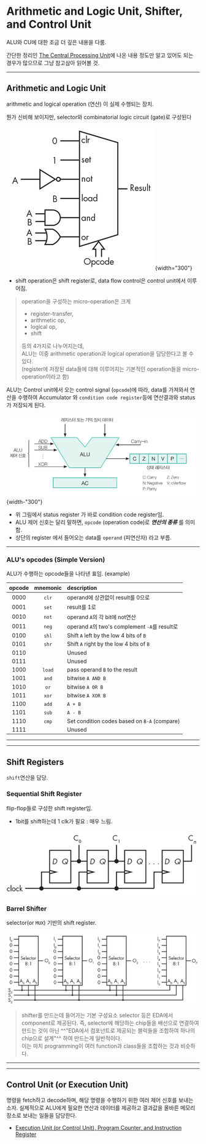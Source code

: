 # Arithmetic and Logic Unit, Shifter, and Control Unit

ALU와 CU에 대한 조금 더 깊은 내용을 다룸. 

간단한 정리인 [The Central Processing Unit](./ce04_04_cpu.md)에 나온 내용 정도만 알고 있어도 되는 경우가 많으므로 그냥 참고삼아 읽어볼 것.

---

## Arithmetic and Logic Unit

arithmetic and logical operation (연산) 이 실제 수행되는 장치.

뭔가 신비해 보이지만, selector와 combinatorial logic circuit (gate)로 구성된다 

![](./img/ALU_partial_internal.png){width="300"}

* shift operation은 shift register로, data flow control은 control unit에서 이루어짐.

> operation을 구성하는 micro-operation은 크게 
>
> * register-transfer, 
> * arithmetic op, 
> * logical op, 
> * shift 
> 
> 등의 4가지로 나누어지는데,  
> ALU는 이중 arithmetic operation과 logical operation을 담당한다고 볼 수 있다.  
> (register에 저장된 data들에 대해 이루어지는 기본적인 operation들을 micro-operation이라고 함)

ALU는 Control unit에서 오는 control signal (`opcode`)에 따라, data를 가져와서 연산을 수행하여 Accumulator 와 `condition code register`등에 연산결과와 status가 저장되게 된다.

![](./img/alu_diagram.png){width-"300"}

* 위 그림에서 status register 가 바로 condition code register임.
* ALU 제어 신호는 달리 말하면, `opcode` (operation code)로 ***연산의 종류*** 를 의미함.
* 상단의 register 에서 들어오는 data를 `operand` (피연산자) 라고 부름.

---

### ALU's opcodes (Simple Version)

ALU가 수행하는 opcode들을 나타낸 표임. (example)

| opcode | mnemonic | description |
|:----:|:----:|:---|
|0000| `clr` | operand에 상관없이 result를 0으로|
|0001| `set` | result를 1로|
|0010| `not` | operand `A`의 각 bit에 not연산|
|0011| `neg` | operand `A`의 two's complement `-A`를 result로|
|0100| `shl` | Shift `A` left by the low 4 bits of `B`|
|0101| `shr` | Shift `A` right by the low 4 bits of `B`|
|0110|  | Unused |
|0111|  | Unused |
|1000| `load` | pass operand `B` to the result |
|1001| `and` | bitwise `A AND B`  |
|1010| `or` | bitwise `A OR B`  |
|1011| `xor` | bitwise `A XOR B`  |
|1100| `add` | `A + B`  |
|1101| `sub` | `A - B`  |
|1110| `cmp` | Set condition codes based on `B-A` (compare)  |
|1111| | Unused|

---

---

## Shift Registers

`shift`연산을 담당.

### Sequential Shift Register

flip-flop들로 구성한 shift register임.

* 1bit를 shift하는데 1 clk가 필요 : 매우 느림.

![](./img/seq_shift_register.png)

### Barrel Shifter

selector(or `MUX`) 기반의 shift register.

![](./img/barrel_shifter.png)

> shifter를 만드는데 들어가는 기본 구성요소 selector 등은 EDA에서 component로 제공된다. 즉, selector에 해당하는 chip들을 배선으로 연결하여 만드는 것이 아닌 ^^"EDA에서 컴포넌트로 제공되는 블럭들을 조합하여 하나의 chip으로 설계"^^ 하여 만드는게 일반적이다.  
이는 마치 programming이 여러 function과 class들을 조합하는 것과 비슷하다.

---

---

## Control Unit (or Execution Unit)

명령을 fetch하고 decode하며, 해당 명령을 수행하기 위한 여러 제어 신호를 보내는 소자. 실제적으로 ALU에게 필요한 연산과 데이터를 제공하고 결과값을 올바른 메모리 장소로 보내는 일들을 담당한다. 

* [Execution Unit (or Control Unit), Program Counter, and Instruction Register](https://dsaint31.tistory.com/414)


